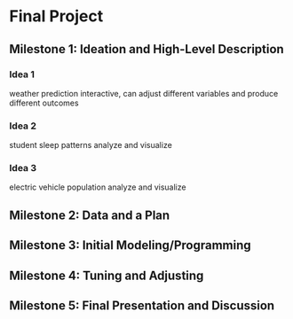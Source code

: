 # Final Project

## Milestone 1: Ideation and High-Level Description
### Idea 1
weather prediction
interactive, can adjust different variables and produce different outcomes

### Idea 2
student sleep patterns
analyze and visualize

### Idea 3
electric vehicle population
analyze and visualize

## Milestone 2:  Data and a Plan

## Milestone 3:  Initial Modeling/Programming

## Milestone 4:  Tuning and Adjusting

## Milestone 5:  Final Presentation and Discussion
